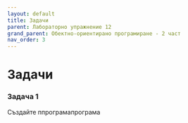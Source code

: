 ```yaml
---
layout: default
title: Задачи
parent: Лабораторно упражнение 12
grand_parent: Обектно-ориентирано програмиране - 2 част
nav_order: 3
---
```


# Задачи

### Задача 1

Създайте ппрограмапрограма
